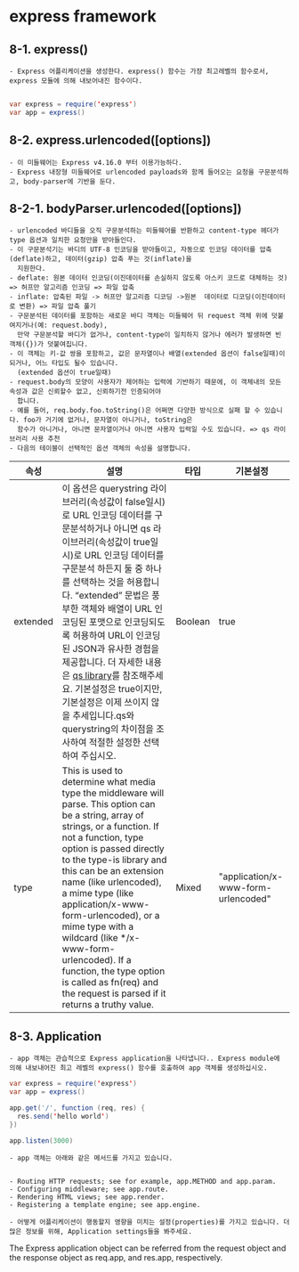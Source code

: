 # express framework


## 8-1. express()

    - Express 어플리케이션을 생성한다. express() 함수는 가장 최고레벨의 함수로서, express 모듈에 의해 내보어내진 함수이다.
~~~Java Script

var express = require('express')
var app = express()
~~~

## 8-2. express.urlencoded([options])
    - 이 미들웨어는 Express v4.16.0 부터 이용가능하다.
    - Express 내장형 미들웨어로 urlencoded payloads와 함께 들어오는 요청을 구문분석하고, body-parser에 기반을 둔다.
    
## 8-2-1. bodyParser.urlencoded([options])
    - urlencoded 바디들을 오직 구문분석하는 미들웨어를 반환하고 content-type 헤더가 type 옵션과 일치한 요청만을 받아들인다.
    - 이 구문분석기는 바디의 UTF-8 인코딩을 받아들이고, 자동으로 인코딩 데이터를 압축(deflate)하고, 데이터(gzip) 압축 푸는 것(inflate)을 
      지원한다.
    - deflate: 원본 데이터 인코딩(이진데이터를 손실하지 않도록 아스키 코드로 대체하는 것) => 허프만 알고리즘 인코딩 => 파일 압축
    - inflate: 압축된 파일 -> 허프만 알고리즘 디코딩 ->원본  데이터로 디코딩(이진데이터로 변환) => 파일 압축 풀기
    - 구문분석된 데이터를 포함하는 새로운 바디 객체는 미들웨어 뒤 request 객체 위에 덧붙여지거나(예: request.body),
      만약 구문분석할 바디가 없거나, content-type이 일치하지 않거나 에러가 발생하면 빈 객체({})가 덧붙여집니다.
    - 이 객체는 키-값 쌍을 포함하고, 값은 문자열이나 배열(extended 옵션이 false일때)이 되거나, 어느 타입도 될수 있습니다.
      (extended 옵션이 true일때)
    - request.body의 모양이 사용자가 제어하는 입력에 기반하기 때문에, 이 객체내의 모든 속성과 값은 신뢰할수 없고, 신뢰하기전 인증되어야 
      합니다.
    - 예를 들어, req.body.foo.toString()은 어쩌면 다양한 방식으로 실패 할 수 있습니다. foo가 거기에 없거나, 문자열이 아니거나, toString은
      함수가 아니거나, 아니면 문자열이거나 아니면 사용자 입력일 수도 있습니다. => qs 라이브러리 사용 추천
    - 다음의 테이블이 선택적인 옵션 객체의 속성을 설명합니다.


|속성|설명|타입|	기본설정|
|---|---|---|---|
|extended	|이 옵션은 querystring 라이브러리(속성값이 false일시)로 URL 인코딩 데이터를 구문분석하거나 아니면  qs 라이브러리(속성값이 true일시)로 URL 인코딩 데이터를 구문분석 하든지 둘 중 하나를 선택하는 것을 허용합니다. “extended” 문법은 풍부한 객체와 배열이 URL 인코딩된 포맷으로 인코딩되도록 허용하여 URL이 인코딩된 JSON과 유사한 경험을 제공합니다. 더 자세한 내용은 [qs library](https://www.npmjs.com/package/qs#readme)를 참조해주세요. 기본설정은 true이지만, 기본설정은 이제 쓰이지 않을 추세입니다.qs와 querystring의 차이점을 조사하여 적절한 설정한 선택하여 주십시오.|	Boolean	|true|
type	|This is used to determine what media type the middleware will parse. This option can be a string, array of strings, or a function. If not a function, type option is passed directly to the type-is library and this can be an extension name (like urlencoded), a mime type (like application/x-www-form-urlencoded), or a mime type with a wildcard (like */x-www-form-urlencoded). If a function, the type option is called as fn(req) and the request is parsed if it returns a truthy value.|	Mixed|	"application/x-www-form-urlencoded"|


## 8-3. Application
    - app 객체는 관습적으로 Express application을 나타냅니다.. Express module에 의해 내보내어진 최고 레벨의 express() 함수를 호출하여 app 객체를 생성하십시오.
~~~Java script
var express = require('express')
var app = express()

app.get('/', function (req, res) {
  res.send('hello world')
})

app.listen(3000)
~~~
    - app 객체는 아래와 같은 메서드를 가지고 있습니다.


    - Routing HTTP requests; see for example, app.METHOD and app.param. 
    - Configuring middleware; see app.route.
    - Rendering HTML views; see app.render.
    - Registering a template engine; see app.engine.
    
    - 어떻게 어플리케이션이 행동할지 영향을 미치는 설정(properties)를 가지고 있습니다. 더 많은 정보를 위해, Application settings들을 봐주세요.

The Express application object can be referred from the request object and the response object as req.app, and res.app, respectively.
